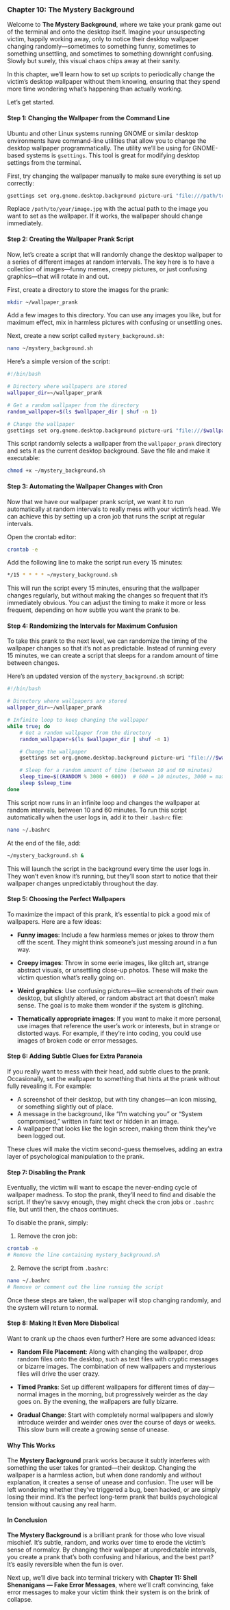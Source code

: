### **Chapter 10: The Mystery Background**

Welcome to **The Mystery Background**, where we take your prank game out of the terminal and onto the desktop itself. Imagine your unsuspecting victim, happily working away, only to notice their desktop wallpaper changing randomly—sometimes to something funny, sometimes to something unsettling, and sometimes to something downright confusing. Slowly but surely, this visual chaos chips away at their sanity.

In this chapter, we’ll learn how to set up scripts to periodically change the victim’s desktop wallpaper without them knowing, ensuring that they spend more time wondering what’s happening than actually working.

Let’s get started.

#### **Step 1: Changing the Wallpaper from the Command Line**

Ubuntu and other Linux systems running GNOME or similar desktop environments have command-line utilities that allow you to change the desktop wallpaper programmatically. The utility we’ll be using for GNOME-based systems is `gsettings`. This tool is great for modifying desktop settings from the terminal.

First, try changing the wallpaper manually to make sure everything is set up correctly:

```bash
gsettings set org.gnome.desktop.background picture-uri "file:///path/to/your/image.jpg"
```

Replace `/path/to/your/image.jpg` with the actual path to the image you want to set as the wallpaper. If it works, the wallpaper should change immediately.

#### **Step 2: Creating the Wallpaper Prank Script**

Now, let’s create a script that will randomly change the desktop wallpaper to a series of different images at random intervals. The key here is to have a collection of images—funny memes, creepy pictures, or just confusing graphics—that will rotate in and out.

First, create a directory to store the images for the prank:

```bash
mkdir ~/wallpaper_prank
```

Add a few images to this directory. You can use any images you like, but for maximum effect, mix in harmless pictures with confusing or unsettling ones.

Next, create a new script called `mystery_background.sh`:

```bash
nano ~/mystery_background.sh
```

Here’s a simple version of the script:

```bash
#!/bin/bash

# Directory where wallpapers are stored
wallpaper_dir=~/wallpaper_prank

# Get a random wallpaper from the directory
random_wallpaper=$(ls $wallpaper_dir | shuf -n 1)

# Change the wallpaper
gsettings set org.gnome.desktop.background picture-uri "file:///$wallpaper_dir/$random_wallpaper"
```

This script randomly selects a wallpaper from the `wallpaper_prank` directory and sets it as the current desktop background. Save the file and make it executable:

```bash
chmod +x ~/mystery_background.sh
```

#### **Step 3: Automating the Wallpaper Changes with Cron**

Now that we have our wallpaper prank script, we want it to run automatically at random intervals to really mess with your victim’s head. We can achieve this by setting up a cron job that runs the script at regular intervals.

Open the crontab editor:

```bash
crontab -e
```

Add the following line to make the script run every 15 minutes:

```bash
*/15 * * * * ~/mystery_background.sh
```

This will run the script every 15 minutes, ensuring that the wallpaper changes regularly, but without making the changes so frequent that it’s immediately obvious. You can adjust the timing to make it more or less frequent, depending on how subtle you want the prank to be.

#### **Step 4: Randomizing the Intervals for Maximum Confusion**

To take this prank to the next level, we can randomize the timing of the wallpaper changes so that it’s not as predictable. Instead of running every 15 minutes, we can create a script that sleeps for a random amount of time between changes.

Here’s an updated version of the `mystery_background.sh` script:

```bash
#!/bin/bash

# Directory where wallpapers are stored
wallpaper_dir=~/wallpaper_prank

# Infinite loop to keep changing the wallpaper
while true; do
    # Get a random wallpaper from the directory
    random_wallpaper=$(ls $wallpaper_dir | shuf -n 1)

    # Change the wallpaper
    gsettings set org.gnome.desktop.background picture-uri "file:///$wallpaper_dir/$random_wallpaper"

    # Sleep for a random amount of time (between 10 and 60 minutes)
    sleep_time=$((RANDOM % 3000 + 600))  # 600 = 10 minutes, 3000 = max extra 50 minutes
    sleep $sleep_time
done
```

This script now runs in an infinite loop and changes the wallpaper at random intervals, between 10 and 60 minutes. To run this script automatically when the user logs in, add it to their `.bashrc` file:

```bash
nano ~/.bashrc
```

At the end of the file, add:

```bash
~/mystery_background.sh &
```

This will launch the script in the background every time the user logs in. They won’t even know it’s running, but they’ll soon start to notice that their wallpaper changes unpredictably throughout the day.

#### **Step 5: Choosing the Perfect Wallpapers**

To maximize the impact of this prank, it’s essential to pick a good mix of wallpapers. Here are a few ideas:

- **Funny images**: Include a few harmless memes or jokes to throw them off the scent. They might think someone’s just messing around in a fun way.
  
- **Creepy images**: Throw in some eerie images, like glitch art, strange abstract visuals, or unsettling close-up photos. These will make the victim question what’s really going on.

- **Weird graphics**: Use confusing pictures—like screenshots of their own desktop, but slightly altered, or random abstract art that doesn’t make sense. The goal is to make them wonder if the system is glitching.

- **Thematically appropriate images**: If you want to make it more personal, use images that reference the user’s work or interests, but in strange or distorted ways. For example, if they’re into coding, you could use images of broken code or error messages.

#### **Step 6: Adding Subtle Clues for Extra Paranoia**

If you really want to mess with their head, add subtle clues to the prank. Occasionally, set the wallpaper to something that hints at the prank without fully revealing it. For example:

- A screenshot of their desktop, but with tiny changes—an icon missing, or something slightly out of place.
- A message in the background, like “I’m watching you” or “System compromised,” written in faint text or hidden in an image.
- A wallpaper that looks like the login screen, making them think they’ve been logged out.

These clues will make the victim second-guess themselves, adding an extra layer of psychological manipulation to the prank.

#### **Step 7: Disabling the Prank**

Eventually, the victim will want to escape the never-ending cycle of wallpaper madness. To stop the prank, they’ll need to find and disable the script. If they’re savvy enough, they might check the cron jobs or `.bashrc` file, but until then, the chaos continues.

To disable the prank, simply:

1. Remove the cron job:

```bash
crontab -e
# Remove the line containing mystery_background.sh
```

2. Remove the script from `.bashrc`:

```bash
nano ~/.bashrc
# Remove or comment out the line running the script
```

Once these steps are taken, the wallpaper will stop changing randomly, and the system will return to normal.

#### **Step 8: Making It Even More Diabolical**

Want to crank up the chaos even further? Here are some advanced ideas:

- **Random File Placement**: Along with changing the wallpaper, drop random files onto the desktop, such as text files with cryptic messages or bizarre images. The combination of new wallpapers and mysterious files will drive the user crazy.
  
- **Timed Pranks**: Set up different wallpapers for different times of day—normal images in the morning, but progressively weirder as the day goes on. By the evening, the wallpapers are fully bizarre.

- **Gradual Change**: Start with completely normal wallpapers and slowly introduce weirder and weirder ones over the course of days or weeks. This slow burn will create a growing sense of unease.

#### **Why This Works**

The **Mystery Background** prank works because it subtly interferes with something the user takes for granted—their desktop. Changing the wallpaper is a harmless action, but when done randomly and without explanation, it creates a sense of unease and confusion. The user will be left wondering whether they’ve triggered a bug, been hacked, or are simply losing their mind. It’s the perfect long-term prank that builds psychological tension without causing any real harm.

#### **In Conclusion**

**The Mystery Background** is a brilliant prank for those who love visual mischief. It’s subtle, random, and works over time to erode the victim’s sense of normalcy. By changing their wallpaper at unpredictable intervals, you create a prank that’s both confusing and hilarious, and the best part? It’s easily reversible when the fun is over.

Next up, we’ll dive back into terminal trickery with **Chapter 11: Shell Shenanigans — Fake Error Messages**, where we’ll craft convincing, fake error messages to make your victim think their system is on the brink of collapse.
